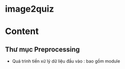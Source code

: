 # image2quiz


# Content 
## Thư mục Preprocessing 
- Quá trình tiền xử lý dữ liệu đầu vào : bao gồm module 